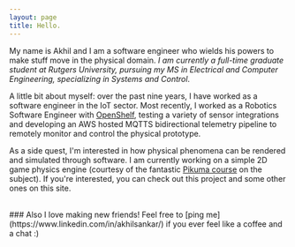 ```yaml
---
layout: page
title: Hello.
---
```

My name is Akhil and I am a software engineer who wields his powers to make stuff move in the physical domain. *I am currently a full-time graduate student at Rutgers University, pursuing my MS in Electrical and Computer Engineering, specializing in Systems and Control*.

A little bit about myself: over the past nine years, I have worked as a software engineer in the IoT sector. Most recently, I worked as a Robotics Software Engineer with [OpenShelf](https://www.opshelf.com/), testing a variety of sensor integrations and developing an AWS hosted MQTTS bidirectional telemetry pipeline to remotely monitor and control the physical prototype.

As a side quest, I'm interested in how physical phenomena can be rendered and simulated through software. I am currently working on a simple 2D game physics engine (courtesy of the fantastic [Pikuma course](https://pikuma.com/courses/game-physics-engine-programming) on the subject). If you're interested, you can check out this project and some other ones on this site.

<br>
### Also I love making new friends! Feel free to [ping me](https://www.linkedin.com/in/akhilsankar/) if you ever feel like a coffee and a chat :)

